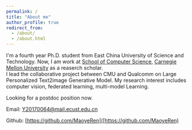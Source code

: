 ```yaml
---
permalink: /
title: "About me"
author_profile: true
redirect_from: 
  - /about/
  - /about.html
---
```


I'm a fourth year Ph.D. student from East China University of Science and Technology. Now, I am work at [School of Computer Science](https://www.cs.cmu.edu/), [Carnegie Mellon University](https://www.cmu.edu/) as a reaserch scholar.  
I lead the collaborative project between CMU and Qualcomm on Large Personalized Text2image Generative Model. 
My research interest includes computer vision, federated learning, multi-model Learning.

Looking for a postdoc position now. 



Email: [Y20170064@mail.ecust.edu.cn](mailto:Y20170064@mail.ecust.edu.cn)

Github: [https://github.com/MaoyeRen]([https://github.com/MaoyeRen)


